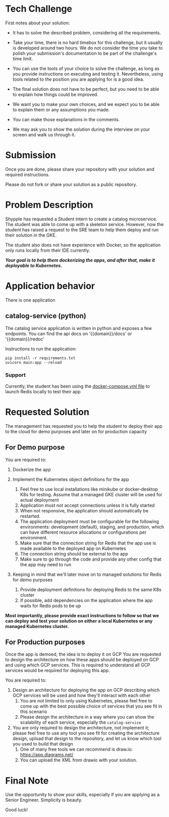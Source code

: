 # Tech Challenge

First notes about your solution:

- It has to solve the described problem, considering all the requirements.

- Take your time, there is no hard timebox for this challenge, but it usually is developed around two hours. We do not consider the time you take to polish your submission's documentation to be part of the challenge's time limit.

- You can use the tools of your choice to solve the challenge, as long as you provide instructions on executing and testing it. Nevertheless, using tools related to the position you are applying for is a good idea.

- The final solution does not have to be perfect, but you need to be able to explain how things could be improved.

- We want you to make your own choices, and we expect you to be able to explain them or any assumptions you made.

- You can make those explanations in the comments.

- We may ask you to show the solution during the interview on your screen and walk us through it.

# Submission

Once you are done, please share your repository with your solution and required instructions.

Please do not fork or share your solution as a public repository.

# Problem Description

Shypple has requested a Student intern to create a catalog microservice. The student was able to come up with a skeleton service.
However, now the student has raised a request to the SRE team to help them deploy and run their solution in the GKE.

The student also does not have experience with Docker, so the application only runs locally from their IDE currently. 

_**Your goal is to help them dockerizing the apps, and after that, make it deployable to Kubernetes.**_

# Application behavior
There is one application

## catalog-service (python)
The catalog service application is written in python and exposes a few endpoints.
You can find the api docs on '{{domain}}/docs' or '{{domain}}/redoc'

Instructions to run the application:
```
pip install -r requirements.txt
uvicorn main:app --reload
```

### Support
Currently, the student has been using the [docker-compose.yml file](support/docker-compose.yml) to launch Redis locally to test their app

# Requested Solution

The management has requested you to help the student to deploy their app to the cloud for demo purposes and later on for production capacity

## For Demo purpose
You are required to: 

1. Dockerize the app
2. Implement the Kubernetes object definitions for the app
   1. Feel free to use local installations like minikube or docker-desktop K8s for testing. Assume that a managed GKE cluster will be used for actual deployment
   2. Application must not accept connections unless it is fully started
   3. When not responsive, the application should automatically be restarted.
   4. The application deployment must be configurable for the following environments: development (default), staging, and production, which can have different resource allocations or configurations per environment.
   5. Make sure that the connection string for Redis that the app use is made available to the deployed app on Kubernetes
   6. The connection string should be external to the app
   7. Make sure to go through the code and provide any other config that the app may need to run
   
3. Keeping in mind that we'll later move on to managed solutions for Redis for demo purposes
   1. Provide deployment definitions for deploying Redis to the same K8s cluster
   2. If possible, add dependencies on the application where the app waits for Redis pods to be up
   

**Most importantly, please provide exact instructions to follow so that we can deploy and test your solution on either a local Kubernetes or any managed Kubernetes cluster.**

## For Production purposes

Once the app is demoed, the idea is to deploy it on GCP
You are requested to design the architecture on how these apps should be deployed on GCP and using which GCP services.
This is required to understand all GCP services would be required for deploying this app.

You are required to:
1. Design an architecture for deploying the app on GCP describing which GCP services will be used and how they'll interact with each other
   1. You are not limited to only using Kubernetes, please feel free to come up with the best possible choice of services that you see fit in this scenario
   2. Please design the architecture in a way where you can show the scalability of each service, especially the `catalog-service`
2. You are only required to design the architecture, not implement it; please feel free to use any tool you see fit for creating the architecture design, upload that design to the repository, and let us know which tool you used to build that design
   1. One of many free tools we can recommend is draw.io: https://app.diagrams.net/
   2. You can upload the XML from drawio with your solution.


# Final Note

Use the opportunity to show your skills, especially if you are applying as a Senior Engineer. Simplicity is beauty.

Good luck!
